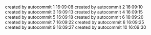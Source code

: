 created by autocommit 1
16:09:08
created by autocommit 2
16:09:10
created by autocommit 3
16:09:13
created by autocommit 4
16:09:15
created by autocommit 5
16:09:18
created by autocommit 6
16:09:20
created by autocommit 7
16:09:22
created by autocommit 8
16:09:25
created by autocommit 9
16:09:27
created by autocommit 10
16:09:30
